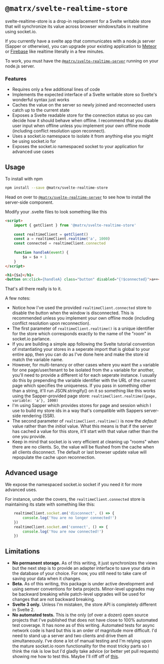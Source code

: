 # `@matrx/svelte-realtime-store`

svelte-realtime-store is a drop-in replacement for a Svelte writable store that will synchronize its value across browser windows/tabs in realtime using socket.io.

If you currently have a svelte app that communicates with a node.js server (Sapper or otherwise), you can upgrade your existing application to [Meteor](https://www.meteor.com/) or [Firebase](https://firebase.google.com/) like realtime literally in a few minutes.

To work, you must have the [`@matrx/svelte-realtime-server`](https://www.npmjs.com/package/@matrx/svelte-realtime-server) running on your node.js server.

### Features

* Requires only a few additional lines of code
* Implements the expected interface of a Svelte writable store so Svelte's wonderful syntax just works
* Caches the value on the server so newly joined and reconnected users catch up to the current state
* Exposes a Svelte readable store for the connection status so you can decide how it should behave when offline. I recommend that you disable user input when offline unless you implement your own offline mode (including conflict resolution upon reconnect).
* Uses a socket.io namespace to isolate it from anything else you might be using socket.io for
* Exposes the socket.io namespaced socket to your application for advanced use cases

## Usage

To install with npm

```bash
npm install --save @matrx/svelte-realtime-store
```

Head on over to [`@matrx/svelte-realtime-server`](https://www.npmjs.com/package/@matrx/svelte-realtime-server) to see how to install the server-side component.

Modify your .svelte files to look something like this

```html
<script>
	import { getClient } from '@matrx/svelte-realtime-store'
	
	const realtimeClient = getClient()
	const a = realtimeClient.realtime('a', 1000)
	const connected = realtimeClient.connected
	
	function handleA(event) {
		$a = $a + 1
	}
</script>

<h1>{$a}</h1>
<button on:click={handleA} class="button" disabled="{!$connected}">a++</button>
```

That's all there really is to it.

A few notes:

* Notice how I've used the provided `realtimeClient.connected` store to disable the button when the window is disconnected. This is recommended unless you implement your own offline mode (including conflict resolution upon reconnection).
* The first parameter of `realtimeClient.realtime()` is a unique identifier for the store which corresponds exactly to the name of the "room" in socket.io parlance.
* If you are building a simple app following the Svelte tutorial convention of instantiating your stores in a seperate import that is global to your entire app, then you can do as I've done here and make the store id match the variable name.
* However, for multi-tenancy or other cases where you want the `a` variable for one page/user/tenant to be isolated from the `a` variable for another, you'll need to provide a different id for each seperate instance. I usually do this by prepending the variable identifier with the URL of the current page which specifies the uniqueness. If you pass in something other than a string, it'll run JSON.stringify() on it so something like this works using the Sapper-provided page store: `realtimeClient.realtime({page, variable: 'a'}, 1000)`
* I'm using Sapper which provides stores for page and session which I use to build my store ids in a way that's compatible with Sappers server-side rendering (SSR).
* The second parameter of `realtimeClient.realtime()` is now the _default_ value rather than the _initial_ value. What this means is that if the server has cached a value for this store, it'll start with that value rather than the one you provide. 
* Keep in mind that socket.io is very efficient at cleaning up "rooms" when there are no clients. So, the value will be flushed from the cache when all clients disconnect. The default or last browser update value will repopulate the cache upon reconnection.

## Advanced usage

We expose the namespaced socket.io socket if you need it for more advanced uses.

For instance, under the covers, the `realtimeClient.connected` store is maintaining its state with something like this:

```js
	realtimeClient.socket.on('disconnect', () => {
		console.log('You are no longer connected!')
	})
	realtimeClient.socket.on('connect', () => {
		console.log('You are now connected!')
	})
```

## Limitations

* __No permanent storage.__ As of this writing, it just synchronizes the views but the next step is to provide an adapter interface to save your data in the database of your choice. For now, you still need to take care of saving your data when it changes.
* __Beta.__ As of this writing, this package is under active development and using semver conventions for beta projects. Minor-level upgrades may be backward breaking while patch-level upgrades will be used for changes that are not backward breaking.
* __Svelte 3 only.__ Unless I'm mistaken, the store API is completely different in Svelte 2.
* __No automated tests.__ This is the only (of over a dozen) open source projects that I've published that does not have close to 100% automated test coverage. It has none as of this writing. Automated tests for async network code is hard but this is an order of magnitude more difficult. I'd need to stand up a server and two clients and drive them all simultaneously. I've done a lot of manual testing and I'm relying upon the mature socket.io room functionality for the most tricky parts so I think the risk is low but I'd gladly take advice (or better yet pull requests) showing me how to test this. Maybe I'll riff off of [this](https://github.com/agconti/socket.io.tests/blob/master/test/test.js).
